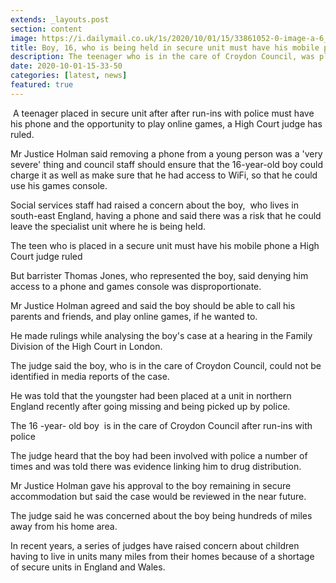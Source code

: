 ```yaml
---
extends: _layouts.post
section: content
image: https://i.dailymail.co.uk/1s/2020/10/01/15/33861052-0-image-a-6_1601561772079.jpg 
title: Boy, 16, who is being held in secure unit must have his mobile phone and games console, judge rules 
description: The teenager who is in the care of Croydon Council, was placed in secure accommodation  in south-east England after going missing and being picked up by police. 
date: 2020-10-01-15-33-50 
categories: [latest, news] 
featured: true 
--- 
```

 A teenager placed in secure unit after after run-ins with police must have his phone and the opportunity to play online games, a High Court judge has ruled.

Mr Justice Holman said removing a phone from a young person was a 'very severe' thing and council staff should ensure that the 16-year-old boy could charge it as well as make sure that he had access to WiFi, so that he could use his games console. 

Social services staff had raised a concern about the boy,  who lives in south-east England, having a phone and said there was a risk that he could leave the specialist unit where he is being held.

The teen who is placed in a secure unit must have his mobile phone a High Court judge ruled

But barrister Thomas Jones, who represented the boy, said denying him access to a phone and games console was disproportionate.

Mr Justice Holman agreed and said the boy should be able to call his parents and friends, and play online games, if he wanted to.

He made rulings while analysing the boy's case at a hearing in the Family Division of the High Court in London.

The judge said the boy, who is in the care of Croydon Council, could not be identified in media reports of the case.

He was told that the youngster had been placed at a unit in northern England recently after going missing and being picked up by police.

The 16 -year- old boy  is in the care of Croydon Council after run-ins with police

The judge heard that the boy had been involved with police a number of times and was told there was evidence linking him to drug distribution.

Mr Justice Holman gave his approval to the boy remaining in secure accommodation but said the case would be reviewed in the near future.

The judge said he was concerned about the boy being hundreds of miles away from his home area.

In recent years, a series of judges have raised concern about children having to live in units many miles from their homes because of a shortage of secure units in England and Wales.

